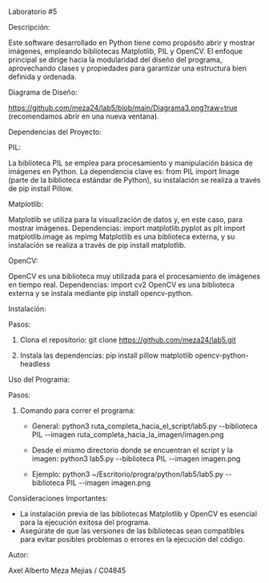 Laboratorio #5

Descripción: 

Este software desarrollado en Python tiene como propósito abrir y mostrar imágenes, empleando bibliotecas Matplotlib, PIL y OpenCV. El enfoque principal se dirige hacia la modularidad del diseño del programa, aprovechando clases y propiedades para garantizar una estructura bien definida y ordenada.

Diagrama de Diseño:

https://github.com/meza24/lab5/blob/main/Diagrama3.png?raw=true (recomendamos abrir en una nueva ventana).

Dependencias del Proyecto:

PIL:

La biblioteca PIL se emplea para procesamiento y manipulación básica de imágenes en Python. La dependencia clave es:
from PIL import Image (parte de la biblioteca estándar de Python), su instalación se realiza a través de pip install Pillow.

Matplotlib:

Matplotlib se utiliza para la visualización de datos y, en este caso, para mostrar imágenes.
Dependencias:
import matplotlib.pyplot as plt
import matplotlib.image as mpimg
Matplotlib es una biblioteca externa, y su instalación se realiza a través de pip install matplotlib.

OpenCV:

OpenCV es una biblioteca muy utilizada para el procesamiento de imágenes en tiempo real.
Dependencias:
import cv2
OpenCV es una biblioteca externa y se instala mediante pip install opencv-python.


Instalación:

Pasos:
1. Clona el repositorio:
    git clone https://github.com/meza24/lab5.git

2. Instala las dependencias:
    pip install pillow matplotlib opencv-python-headless

Uso del Programa:

Pasos:
1. Comando para correr el programa:

   - General:
    python3 ruta_completa_hacia_el_script/lab5.py --biblioteca PIL --imagen ruta_completa_hacia_la_imagen/imagen.png

   - Desde el mismo directorio donde se encuentran el script y la imagen:
    python3 lab5.py --biblioteca PIL --imagen imagen.png

   - Ejemplo:
    python3 ~/Escritorio/progra/python/lab5/lab5.py --biblioteca PIL --imagen imagen.png

Consideraciones Importantes:
- La instalación previa de las bibliotecas Matplotlib y OpenCV es esencial para la ejecución exitosa del programa.
- Asegúrate de que las versiones de las bibliotecas sean compatibles para evitar posibles problemas o errores en la ejecución del código.

Autor:

Axel Alberto Meza Mejias / C04845
